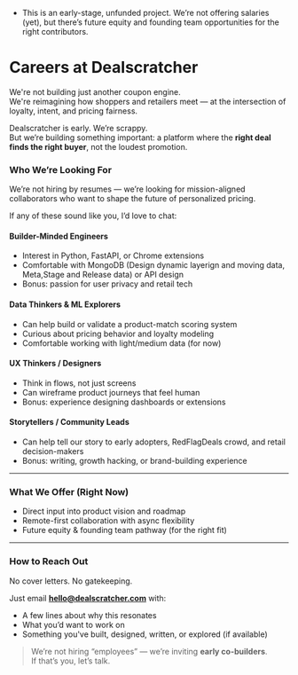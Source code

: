 - This is an early-stage, unfunded project. We’re not offering salaries (yet), but there’s future equity and founding team opportunities for the right contributors.
# Careers at Dealscratcher

We're not building just another coupon engine.  
We're reimagining how shoppers and retailers meet — at the intersection of loyalty, intent, and pricing fairness.

Dealscratcher is early. We’re scrappy.  
But we’re building something important: a platform where the **right deal finds the right buyer**, not the loudest promotion.

### Who We’re Looking For

We’re not hiring by resumes — we’re looking for mission-aligned collaborators who want to shape the future of personalized pricing.

If any of these sound like you, I’d love to chat:

#### Builder-Minded Engineers
- Interest in Python, FastAPI, or Chrome extensions
- Comfortable with MongoDB (Design dynamic layerign and moving data,  Meta,Stage and Release data) or API design 
- Bonus: passion for user privacy and retail tech

#### Data Thinkers & ML Explorers
- Can help build or validate a product-match scoring system
- Curious about pricing behavior and loyalty modeling
- Comfortable working with light/medium data (for now)

####   UX Thinkers / Designers
- Think in flows, not just screens
- Can wireframe product journeys that feel human
- Bonus: experience designing dashboards or extensions

####   Storytellers / Community Leads
- Can help tell our story to early adopters, RedFlagDeals crowd, and retail decision-makers
- Bonus: writing, growth hacking, or brand-building experience

---

###   What We Offer (Right Now)

- Direct input into product vision and roadmap  
- Remote-first collaboration with async flexibility  
- Future equity & founding team pathway (for the right fit)

---

###   How to Reach Out

No cover letters. No gatekeeping.

Just email **hello@dealscratcher.com** with:
- A few lines about why this resonates
- What you’d want to work on
- Something you've built, designed, written, or explored (if available)

>   We’re not hiring “employees” — we’re inviting **early co-builders**.  
If that’s you, let’s talk.
